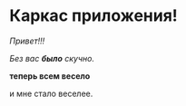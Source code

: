 ﻿# Каркас приложения!

_Привет!!!_

*Без вас __было__ скучно.*

__теперь всем весело__

и мне стало веселее.
